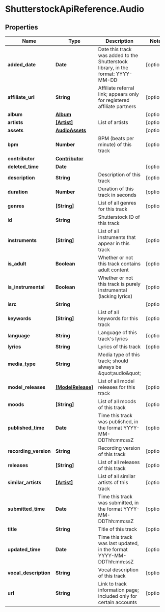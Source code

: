 # ShutterstockApiReference.Audio

## Properties
Name | Type | Description | Notes
------------ | ------------- | ------------- | -------------
**added_date** | **Date** | Date this track was added to the Shutterstock library, in the format: YYYY-MM-DD | [optional] 
**affiliate_url** | **String** | Affiliate referral link; appears only for registered affiliate partners | [optional] 
**album** | [**Album**](Album.md) |  | [optional] 
**artists** | [**[Artist]**](Artist.md) | List of artists | [optional] 
**assets** | [**AudioAssets**](AudioAssets.md) |  | [optional] 
**bpm** | **Number** | BPM (beats per minute) of this track | [optional] 
**contributor** | [**Contributor**](Contributor.md) |  | 
**deleted_time** | **Date** |  | [optional] 
**description** | **String** | Description of this track | [optional] 
**duration** | **Number** | Duration of this track in seconds | [optional] 
**genres** | **[String]** | List of all genres for this track | [optional] 
**id** | **String** | Shutterstock ID of this track | 
**instruments** | **[String]** | List of all instruments that appear in this track | [optional] 
**is_adult** | **Boolean** | Whether or not this track contains adult content | [optional] 
**is_instrumental** | **Boolean** | Whether or not this track is purely instrumental (lacking lyrics) | [optional] 
**isrc** | **String** |  | [optional] 
**keywords** | **[String]** | List of all keywords for this track | [optional] 
**language** | **String** | Language of this track&#39;s lyrics | [optional] 
**lyrics** | **String** | Lyrics of this track | [optional] 
**media_type** | **String** | Media type of this track; should always be \&quot;audio\&quot; | 
**model_releases** | [**[ModelRelease]**](ModelRelease.md) | List of all model releases for this track | [optional] 
**moods** | **[String]** | List of all moods of this track | [optional] 
**published_time** | **Date** | Time this track was published, in the format YYYY-MM-DDThh:mm:ssZ | [optional] 
**recording_version** | **String** | Recording version of this track | [optional] 
**releases** | **[String]** | List of all releases of this track | [optional] 
**similar_artists** | [**[Artist]**](Artist.md) | List of all similar artists of this track | [optional] 
**submitted_time** | **Date** | Time this track was submitted, in the format YYYY-MM-DDThh:mm:ssZ | [optional] 
**title** | **String** | Title of this track | [optional] 
**updated_time** | **Date** | Time this track was last updated, in the format YYYY-MM-DDThh:mm:ssZ | [optional] 
**vocal_description** | **String** | Vocal description of this track | [optional] 
**url** | **String** | Link to track information page; included only for certain accounts | [optional] 


